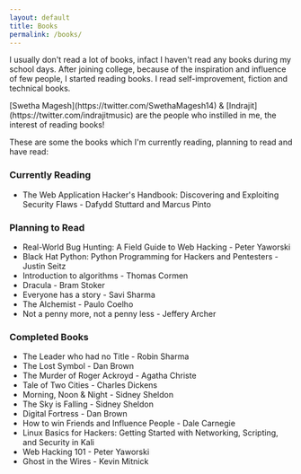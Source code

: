 ```yaml
---
layout: default
title: Books
permalink: /books/
---
```

I usually don't read a lot of books, infact I haven't read any books during my school days. After joining college, because of the inspiration and influence of few people, I started reading books. I read self-improvement, fiction and technical books.

<div class="note set-aside blue" markdown = "1">
[Swetha Magesh](https://twitter.com/SwethaMagesh14) & [Indrajit](https://twitter.com/indrajitmusic) are the people who instilled in me, the interest of reading books!
</div>

These are some the books which I'm currently reading, planning to read and have read:

### Currently Reading
- The Web Application Hacker's Handbook: Discovering and Exploiting Security Flaws - Dafydd Stuttard and Marcus Pinto

### Planning to Read
- Real-World Bug Hunting: A Field Guide to Web Hacking - Peter Yaworski
- Black Hat Python: Python Programming for Hackers and Pentesters - Justin Seitz
- Introduction to algorithms - Thomas Cormen
- Dracula - Bram Stoker
- Everyone has a story - Savi Sharma
- The Alchemist - Paulo Coelho
- Not a penny more, not a penny less - Jeffery Archer

### Completed Books
- The Leader who had no Title - Robin Sharma
- The Lost Symbol - Dan Brown
- The Murder of Roger Ackroyd - Agatha Christe
- Tale of Two Cities - Charles Dickens
- Morning, Noon & Night - Sidney Sheldon
- The Sky is Falling - Sidney Sheldon
- Digital Fortress - Dan Brown
- How to win Friends and Influence People - Dale Carnegie
- Linux Basics for Hackers: Getting Started with Networking, Scripting, and Security in Kali
- Web Hacking 101 - Peter Yaworski
- Ghost in the Wires - Kevin Mitnick